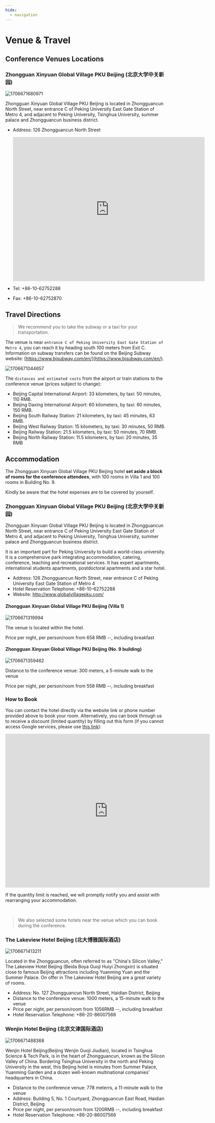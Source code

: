 ```yaml
---
hide:
  - navigation
---
```


# Venue & Travel

## Conference Venues Locations

### Zhongguan Xinyuan Global Village PKU Beijing (北京大学中关新园)

![1706671680971](image/index/1706671680971.png)

Zhongguan Xinyuan Global Village PKU Beijing is located in Zhongguancun North Street, near entrance C of Peking University East Gate Station of Metro 4, and adjacent to Peking University, Tsinghua University, summer palace and Zhongguancun business district.

- Address: 126 Zhongguancun North Street

    <iframe src="https://www.google.com/maps/embed?pb=!1m18!1m12!1m3!1d10814.279868491565!2d116.30784174159498!3d39.9940337908355!2m3!1f0!2f0!3f0!3m2!1i1024!2i768!4f13.1!3m3!1m2!1s0x35f056ac64b7cf1d%3A0x63d6bea0b79d68c7!2sZhongguan%20Xinyuan%20Global%20Village%20PKU!5e0!3m2!1sen!2sus!4v1706670614804!5m2!1sen!2sus" width="600" height="450" style="border:0;" allowfullscreen="" loading="lazy" referrerpolicy="no-referrer-when-downgrade"></iframe>

- Tel: +86-10-62752288
- Fax: +86-10-62752870

## Travel Directions

> We recommend you to take the subway or a taxi for your transportation.

The venue is near `entrance C of Peking University East Gate Station of Metro 4`, you can reach it by heading south 100 meters from Exit C. Information on subway transfers can be found on the Beijing Subway website: [https://www.bjsubway.com/en/](https://www.bjsubway.com/en/).

![1706671044657](image/index/1706671044657.png)

The `distances and estimated costs` from the airport or train stations to the conference venue (prices subject to change):

- Beijing Capital International Airport: 33 kilometers, by taxi: 50 minutes, 110 RMB.
- Beijing Daxing International Airport: 60 kilometers, by taxi: 60 minutes, 150 RMB.
- Beijing South Railway Station: 21 kilometers, by taxi: 45 minutes, 63 RMB.
- Beijing West Railway Station: 15 kilometers, by taxi: 30 minutes, 50 RMB.
- Beijing Railway Station: 21.5 kilometers, by taxi: 50 minutes, 70 RMB.
- Beijing North Railway Station: 11.5 kilometers, by taxi: 20 minutes, 35 RMB

## Accommodation

The Zhongguan Xinyuan Global Village PKU Beijing hotel **set aside a block of rooms for the conference attendees**, with 100 rooms in Villa 1 and 100 rooms in Building No. 9.

Kindly be aware that the hotel expenses are to be covered by yourself.

### Zhongguan Xinyuan Global Village PKU Beijing (北京大学中关新园)

Zhongguan Xinyuan Global Village PKU Beijing is located in Zhongguancun North Street, near entrance C of Peking University East Gate Station of Metro 4, and adjacent to Peking University, Tsinghua University, summer palace and Zhongguancun business district.

It is an important part for Peking University to build a world-class university. It is a comprehensive park integrating accommodation, catering, conference, teaching and recreational services. It has expert apartments, international students apartments, postdoctoral apartments and a star hotel.

- Address: 126 Zhongguancun North Street, near entrance C of Peking University East Gate Station of Metro 4
- Hotel Reservation Telephone: +86-10-62752288
- Website: http://www.globalvillagepku.com/

#### Zhongguan Xinyuan Global Village PKU Beijing (Villa 1)

![1706671319994](image/index/1706671319994.png)

The venue is located within the hotel.

Price per night, per person/room from 658 RMB --, including breakfast

#### Zhongguan Xinyuan Global Village PKU Beijing (No. 9 building)

![1706671359462](image/index/1706671359462.png)

Distance to the conference venue: 300 meters, a 5-minute walk to the venue

Price per night, per person/room from 558 RMB --, including breakfast

### How to Book

You can contact the hotel directly via the website link or phone number provided above to book your room. Alternatively, you can book through us to receive a discount (limited quantity) by filling out this form (if you cannot access Google services, please use [this link](https://docs.qq.com/form/page/DSWZCaGVkdk14dVNY)):

<iframe src="https://docs.google.com/forms/d/e/1FAIpQLSdS__Q7o3mlPvLMQKReyJUnL7R8mqJYbiyoAnWTD5ltFexSOQ/viewform?embedded=true" width="640" height="480" frameborder="0" marginheight="0" marginwidth="0">Loading…</iframe>

If the quantity limit is reached, we will promptly notify you and assist with rearranging your accommodation.

<br>

> We also selected some hotels near the venue which you can book during the conference.

### The Lakeview Hotel Beijing (北大博雅国际酒店)

![1706671413211](image/index/1706671413211.png)

Located in the Zhongguancun, often referred to as "China's Silicon Valley," The Lakeview Hotel Beijing (Beida Boya Guoji Huiyi Zhongxin) is situated close to famous Beijing attractions including Yuanming Yuan and the Summer Palace. On offer in The Lakeview Hotel Beijing are a great variety of rooms.

- Address: No. 127 Zhongguancun North Street, Haidian District, Beijing
- Distance to the conference venue: 1000 meters, a 15-minute walk to the venue
- Price per night, per person/room from 1056RMB --, including breakfast
- Hotel Reservation Telephone: +86-20-86007566

### Wenjin Hotel Beijing (北京文津国际酒店)

![1706671488368](image/index/1706671488368.png)

Wenjin Hotel Beijing(Beijing Wenjin Guoji Jiudian), located in Tsinghua Science & Tech Park, is in the heart of Zhongguancun, known as the Silicon Valley of China. Bordering Tsinghua University in the north and Peking University in the west, this Beijing hotel is minutes from Summer Palace, Yuanming Garden and a dozen well-known multinational companies' headquarters in China.

- Distance to the conference venue: 778 meterrs, a 11-minute walk to the venue
- Address: Building 5, No. 1 Courtyard, Zhongguancun East Road, Haidian District, Beijing
- Price per night, per person/room from 1200RMB --, including breakfast
- Hotel Reservation Telephone: +86-20-86007566
